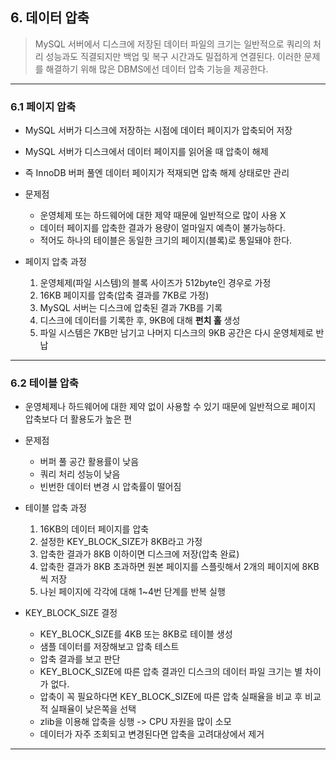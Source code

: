 ## 6. 데이터 압축
> MySQL 서버에서 디스크에 저장된 데이터 파일의 크기는 일반적으로 쿼리의 처리 성능과도 직결되지만 백업 및 복구 시간과도 밀접하게 연결된다. 이러한 문제를 해결하기 위해 많은 DBMS에선 데이터 압축 기능을 제공한다.

---

### 6.1 페이지 압축
- MySQL 서버가 디스크에 저장하는 시점에 데이터 페이지가 압축되어 저장
- MySQL 서버가 디스크에서 데이터 페이지를 읽어올 때 압축이 해제
- 즉 InnoDB 버퍼 풀엔 데이터 페이지가 적재되면 압축 해제 상태로만 관리
- 문제점
    - 운영체제 또는 하드웨어에 대한 제약 때문에 일반적으로 많이 사용 X
    - 데이터 페이지를 압축한 결과가 용량이 얼마일지 예측이 불가능하다.
    - 적어도 하나의 테이블은 동일한 크기의 페이지(블록)로 통일돼야 한다.

- 페이지 압축 과정
    1. 운영체제(파일 시스템)의 블록 사이즈가 512byte인 경우로 가정
    2. 16KB 페이지를 압축(압축 결과를 7KB로 가정)
    3. MySQL 서버는 디스크에 압축된 결과 7KB를 기록
    4. 디스크에 데이터를 기록한 후, 9KB에 대해 **펀치 홀** 생성
    5. 파일 시스템은 7KB만 남기고 나머지 디스크의 9KB 공간은 다시 운영체제로 반납

---

### 6.2 테이블 압축
- 운영체제나 하드웨어에 대한 제약 없이 사용할 수 있기 때문에 일반적으로 페이지 압축보다 더 활용도가 높은 편
- 문제점
    - 버퍼 풀 공간 활용률이 낮음
    - 쿼리 처리 성능이 낮음
    - 빈번한 데이터 변경 시 압축률이 떨어짐
- 테이블 압축 과정
    1. 16KB의 데이터 페이지를 압축
    2. 설정한 KEY_BLOCK_SIZE가 8KB라고 가정
    3. 압축한 결과가 8KB 이하이면 디스크에 저장(압축 완료)
    4. 압축한 결과가 8KB 초과하면 원본 페이지를 스플릿해서 2개의 페이지에 8KB씩 저장
    5. 나뉜 페이지에 각각에 대해 1~4번 단계를 반복 실행

- KEY_BLOCK_SIZE 결정
    - KEY_BLOCK_SIZE를 4KB 또는 8KB로 테이블 생성
    - 샘플 데이터를 저장해보고 압축 테스트
    - 압축 결과를 보고 판단
    - KEY_BLOCK_SIZE에 따른 압축 결과인 디스크의 데이터 파일 크기는 별 차이가 없다.
    - 압축이 꼭 필요하다면 KEY_BLOCK_SIZE에 따른 압축 실패율을 비교 후 비교적 실패율이 낮은쪽을 선택
    - zlib을 이용해 압축을 싱행 -> CPU 자원을 많이 소모
    - 데이터가 자주 조회되고 변경된다면 압축을 고려대상에서 제거
    
---